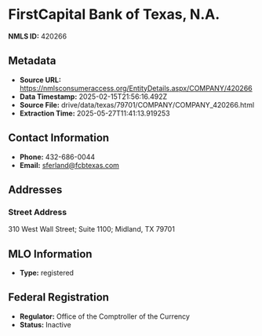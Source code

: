 # FirstCapital Bank of Texas, N.A.

**NMLS ID:** 420266

## Metadata
- **Source URL:** https://nmlsconsumeraccess.org/EntityDetails.aspx/COMPANY/420266
- **Data Timestamp:** 2025-02-15T21:56:16.492Z
- **Source File:** drive/data/texas/79701/COMPANY/COMPANY_420266.html
- **Extraction Time:** 2025-05-27T11:41:13.919253

## Contact Information
- **Phone:** 432-686-0044
- **Email:** sferland@fcbtexas.com

## Addresses
### Street Address
310 West Wall Street; Suite 1100; Midland, TX 79701

## MLO Information
- **Type:** registered

## Federal Registration
- **Regulator:** Office of the Comptroller of the Currency
- **Status:** Inactive
